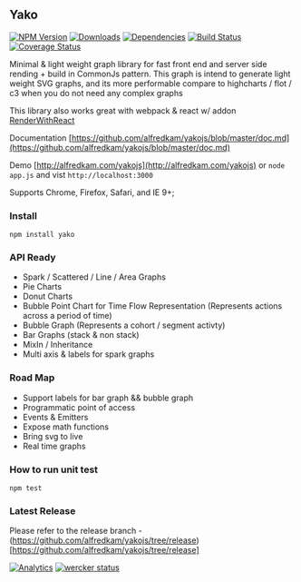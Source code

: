 ## Yako
[![NPM Version](https://img.shields.io/npm/v/yako.svg)](https://npmjs.org/package/yako)
[![Downloads](https://img.shields.io/npm/dm/yako.svg)](https://npmjs.org/package/yako)
[![Dependencies](https://david-dm.org/alfredkam/yakojs.svg)](https://david-dm.org/alfredkam/yakojs)
[![Build Status](https://img.shields.io/travis/alfredkam/yakojs.svg)](https://travis-ci.org/alfredkam/yakojs)
[![Coverage Status](https://coveralls.io/repos/alfredkam/yakojs/badge.svg?branch=master)](https://coveralls.io/r/alfredkam/yakojs?branch=master)


Minimal & light weight graph library for fast front end and server side rending + build in CommonJs pattern.  This graph is intend to generate light weight SVG graphs, and its more performable compare to highcharts / flot / c3 when you do not need any complex graphs

This library also works great with webpack & react w/ addon [RenderWithReact](https://github.com/alfredkam/yakojs/blob/master/addons/RenderWithReact.js)

Documentation [https://github.com/alfredkam/yakojs/blob/master/doc.md](https://github.com/alfredkam/yakojs/blob/master/doc.md)

Demo [http://alfredkam.com/yakojs](http://alfredkam.com/yakojs) or ```node app.js``` and vist ```http://localhost:3000```

Supports Chrome, Firefox, Safari, and IE 9+;

### Install
```npm install yako```

### API Ready
 - Spark / Scattered / Line / Area Graphs
 - Pie Charts
 - Donut Charts
 - Bubble Point Chart for Time Flow Representation (Represents actions across a period of time)
 - Bubble Graph  (Represents a cohort / segment activty)
 - Bar Graphs (stack & non stack)
 - MixIn / Inheritance
 - Multi axis & labels for spark graphs

### Road Map
 - Support labels for bar graph && bubble graph
 - Programmatic point of access
 - Events & Emitters
 - Expose math functions
 - Bring svg to live
 - Real time graphs


### How to run unit test
```npm test```
 
### Latest Release
Please refer to the release branch - (https://github.com/alfredkam/yakojs/tree/release)[https://github.com/alfredkam/yakojs/tree/release]

[![Analytics](https://ga-beacon.appspot.com/UA-25416273-3/yakojs/readme)](https://github.com/igrigorik/ga-beacon)
[![wercker status](https://app.wercker.com/status/a74eda189271b3b148197e07ad6fa9f1/s "wercker status")](https://app.wercker.com/project/bykey/a74eda189271b3b148197e07ad6fa9f1)
